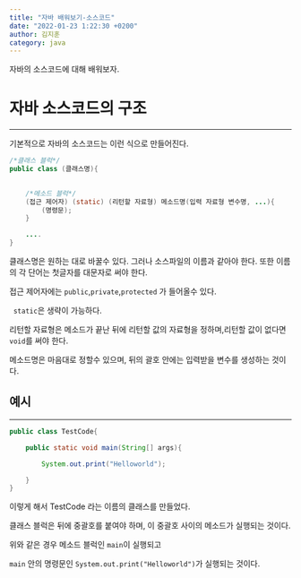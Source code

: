 ```yaml
---
title: "자바 배워보기-소스코드"
date: "2022-01-23 1:22:30 +0200"
author: 김지훈
category: java
---
```


자바의 소스코드에 대해 배워보자.

자바 소스코드의 구조
===

---
기본적으로 자바의 소스코드는 이런 식으로 만들어진다.

```java
/*클래스 블럭*/
public class (클래스명){
    

    /*메소드 블럭*/
    (접근 제어자) (static) (리턴할 자료형) 메소드명(입력 자료형 변수명, ...){
        (명령문);
    }

    ....
}
```
클래스명은 원하는 대로 바꿀수 있다. 그러나 소스파일의 이름과 같아야 한다. 또한 이름의 각 단어는 첫글자를 대문자로 써야 한다.

접근 제어자에는 ```public```,```private```,```protected``` 가 들어올수 있다.

``` static```은 생략이 가능하다.

리턴할 자료형은 메소드가 끝난 뒤에 리턴할 값의 자료형을 정하며,리턴할 값이 없다면 ```void```를 써야 한다.

메소드명은 마음대로 정할수 있으며, 뒤의 괄호 안에는 입력받을 변수를 생성하는 것이다.

예시
---
***
```java
public class TestCode{

    public static void main(String[] args){

        System.out.print("Helloworld");

    }
}
```

이렇게 해서 TestCode 라는 이름의 클래스를 만들었다.

클래스 블럭은 뒤에 중괄호를 붙여야 하며, 이 중괄호 사이의 메소드가 실행되는 것이다.

위와 같은 경우 메소드 블럭인 ```main```이 실행되고

```main``` 안의 명령문인 ```System.out.print("Helloworld")```가 실행되는 것이다.







